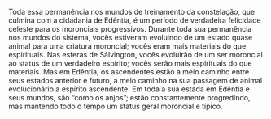 ﻿Toda essa permanência nos mundos de treinamento da constelação, que culmina com a cidadania de Edêntia, é um período de verdadeira felicidade celeste para os moronciais progressivos. Durante toda sua permanência nos mundos do sistema, vocês estiveram evoluindo de um estado quase animal para uma criatura moroncial; vocês eram mais materiais do que espirituais. Nas esferas de Sálvington, vocês evoluirão de um ser moroncial ao status de um verdadeiro espírito; vocês serão mais espirituais do que materiais. Mas em Edêntia, os ascendentes estão a meio caminho entre seus estados anterior e futuro, a meio caminho na sua passagem de animal evolucionário a espírito ascendente. Em toda a sua estada em Edêntia e seus mundos, são “como os anjos”; estão constantemente progredindo, mas mantendo todo o tempo um status geral moroncial e típico.